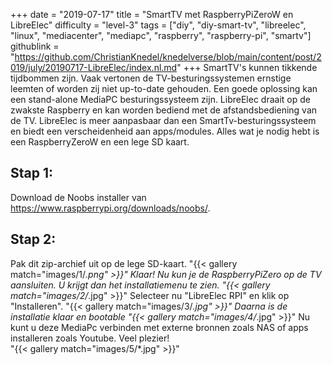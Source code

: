 +++
date = "2019-07-17"
title = "SmartTV met RaspberryPiZeroW en LibreElec"
difficulty = "level-3"
tags = ["diy", "diy-smart-tv", "libreelec", "linux", "mediacenter", "mediapc", "raspberry", "raspberry-pi", "smartv"]
githublink = "https://github.com/ChristianKnedel/knedelverse/blob/main/content/post/2019/july/20190717-LibreElec/index.nl.md"
+++
SmartTV's kunnen tikkende tijdbommen zijn. Vaak vertonen de TV-besturingssystemen ernstige leemten of worden zij niet up-to-date gehouden. Een goede oplossing kan een stand-alone MediaPC besturingssysteem zijn. LibreElec draait op de zwakste Raspberry en kan worden bediend met de afstandsbediening van de TV. LibreElec is meer aanpasbaar dan een SmartTv-besturingssysteem en biedt een verscheidenheid aan apps/modules. Alles wat je nodig hebt is een RaspberryZeroW en een lege SD kaart.
## Stap 1:
Download de Noobs installer van https://www.raspberrypi.org/downloads/noobs/.
## Stap 2:
Pak dit zip-archief uit op de lege SD-kaart.
"{{< gallery match="images/1/*.png" >}}"
Klaar! Nu kun je de RaspberryPiZero op de TV aansluiten. U krijgt dan het installatiemenu te zien.
"{{< gallery match="images/2/*.jpg" >}}"
Selecteer nu "LibreElec RPI" en klik op "Installeren".
"{{< gallery match="images/3/*.jpg" >}}"
Daarna is de installatie klaar en bootable
"{{< gallery match="images/4/*.jpg" >}}"
Nu kunt u deze MediaPc verbinden met externe bronnen zoals NAS of apps installeren zoals Youtube. Veel plezier!   
"{{< gallery match="images/5/*.jpg" >}}"
